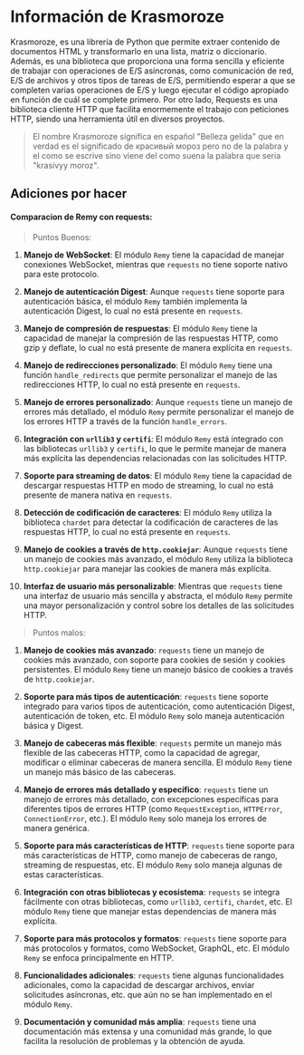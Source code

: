 # Información de Krasmoroze
Krasmoroze, es una librería de Python que permite extraer contenido de documentos HTML y transformarlo en una lista, matriz o diccionario. Además, es una biblioteca que proporciona una forma sencilla y eficiente de trabajar con operaciones de E/S asíncronas, como comunicación de red, E/S de archivos y otros tipos de tareas de E/S, permitiendo esperar a que se completen varias operaciones de E/S y luego ejecutar el código apropiado en función de cuál se complete primero. Por otro lado, Requests es una biblioteca cliente HTTP que facilita enormemente el trabajo con peticiones HTTP, siendo una herramienta útil en diversos proyectos.
> El nombre Krasmoroze significa en  español "Belleza gelida" que en verdad es el significado de красивый мороз pero no de la palabra y el como se escrive sino viene del como suena la palabra que seria "krasivyy moroz".

## Adiciones por hacer

#### Comparacion de Remy con requests:

> Puntos Buenos:

1. **Manejo de WebSocket**: El módulo `Remy` tiene la capacidad de manejar conexiones WebSocket, mientras que `requests` no tiene soporte nativo para este protocolo.

2. **Manejo de autenticación Digest**: Aunque `requests` tiene soporte para autenticación básica, el módulo `Remy` también implementa la autenticación Digest, lo cual no está presente en `requests`.

3. **Manejo de compresión de respuestas**: El módulo `Remy` tiene la capacidad de manejar la compresión de las respuestas HTTP, como gzip y deflate, lo cual no está presente de manera explícita en `requests`.

4. **Manejo de redirecciones personalizado**: El módulo `Remy` tiene una función `handle_redirects` que permite personalizar el manejo de las redirecciones HTTP, lo cual no está presente en `requests`.

5. **Manejo de errores personalizado**: Aunque `requests` tiene un manejo de errores más detallado, el módulo `Remy` permite personalizar el manejo de los errores HTTP a través de la función `handle_errors`.

6. **Integración con `urllib3` y `certifi`**: El módulo `Remy` está integrado con las bibliotecas `urllib3` y `certifi`, lo que le permite manejar de manera más explícita las dependencias relacionadas con las solicitudes HTTP.

7. **Soporte para streaming de datos**: El módulo `Remy` tiene la capacidad de descargar respuestas HTTP en modo de streaming, lo cual no está presente de manera nativa en `requests`.

8. **Detección de codificación de caracteres**: El módulo `Remy` utiliza la biblioteca `chardet` para detectar la codificación de caracteres de las respuestas HTTP, lo cual no está presente en `requests`.

9. **Manejo de cookies a través de `http.cookiejar`**: Aunque `requests` tiene un manejo de cookies más avanzado, el módulo `Remy` utiliza la biblioteca `http.cookiejar` para manejar las cookies de manera más explícita.

10. **Interfaz de usuario más personalizable**: Mientras que `requests` tiene una interfaz de usuario más sencilla y abstracta, el módulo `Remy` permite una mayor personalización y control sobre los detalles de las solicitudes HTTP.

> Puntos malos:

1. **Manejo de cookies más avanzado**: `requests` tiene un manejo de cookies más avanzado, con soporte para cookies de sesión y cookies persistentes. El módulo `Remy` tiene un manejo básico de cookies a través de `http.cookiejar`.

2. **Soporte para más tipos de autenticación**: `requests` tiene soporte integrado para varios tipos de autenticación, como autenticación Digest, autenticación de token, etc. El módulo `Remy` solo maneja autenticación básica y Digest.

3. **Manejo de cabeceras más flexible**: `requests` permite un manejo más flexible de las cabeceras HTTP, como la capacidad de agregar, modificar o eliminar cabeceras de manera sencilla. El módulo `Remy` tiene un manejo más básico de las cabeceras.

4. **Manejo de errores más detallado y específico**: `requests` tiene un manejo de errores más detallado, con excepciones específicas para diferentes tipos de errores HTTP (como `RequestException`, `HTTPError`, `ConnectionError`, etc.). El módulo `Remy` solo maneja los errores de manera genérica.

5. **Soporte para más características de HTTP**: `requests` tiene soporte para más características de HTTP, como manejo de cabeceras de rango, streaming de respuestas, etc. El módulo `Remy` solo maneja algunas de estas características.

6. **Integración con otras bibliotecas y ecosistema**: `requests` se integra fácilmente con otras bibliotecas, como `urllib3`, `certifi`, `chardet`, etc. El módulo `Remy` tiene que manejar estas dependencias de manera más explícita.

7. **Soporte para más protocolos y formatos**: `requests` tiene soporte para más protocolos y formatos, como WebSocket, GraphQL, etc. El módulo `Remy` se enfoca principalmente en HTTP.

8. **Funcionalidades adicionales**: `requests` tiene algunas funcionalidades adicionales, como la capacidad de descargar archivos, enviar solicitudes asíncronas, etc. que aún no se han implementado en el módulo `Remy`.

9. **Documentación y comunidad más amplia**: `requests` tiene una documentación más extensa y una comunidad más grande, lo que facilita la resolución de problemas y la obtención de ayuda.
